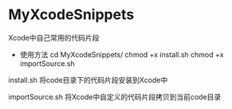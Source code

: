 # MyXcodeSnippets
Xcode中自己常用的代码片段

* 使用方法
cd MyXcodeSnippets/
chmod +x install.sh
chmod +x importSource.sh

install.sh
将code目录下的代码片段安装到Xcode中

importSource.sh
将Xcode中自定义的代码片段拷贝到当前code目录